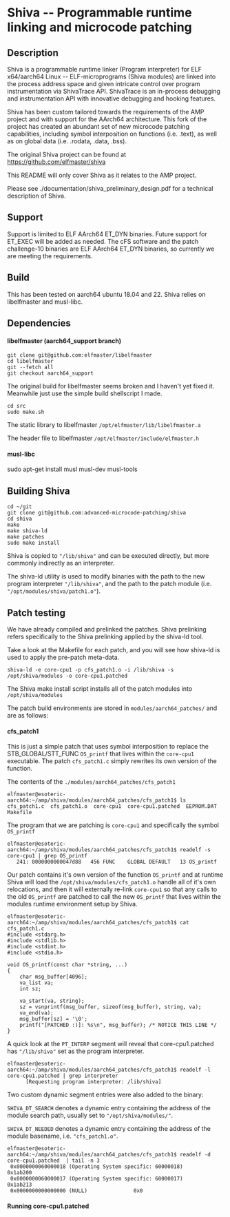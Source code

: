 # Shiva -- Programmable runtime linking and microcode patching


## Description

Shiva is a programmable runtime linker (Program interpreter) for ELF
x64/aarch64 Linux -- ELF-microprograms (Shiva modules) are linked into the
process address space and given intricate control over program instrumentation
via ShivaTrace API. ShivaTrace is an in-process debugging and instrumentation
API with innovative debugging and hooking features.

Shiva has been custom tailored towards the requirements of the AMP project and
with support for the AArch64 architecture. This fork of the project has created
an abundant set of new microcode patching capabilities, including symbol interposition
on functions (i.e. .text), as well as on global data (i.e. .rodata, .data, .bss).

The original Shiva project can be found at https://github.com/elfmaster/shiva

This README will only cover Shiva as it relates to the AMP project.

Please see ./documentation/shiva_preliminary_design.pdf for a technical description
of Shiva.

## Support

Support is limited to ELF AArch64 ET_DYN binaries. Future support for ET_EXEC will
be added as needed. The cFS software and the patch challenge-10 binaries are
ELF AArch64 ET_DYN binaries, so currently we are meeting the requirements.

## Build

This has been tested on aarch64 ubuntu 18.04 and 22.
Shiva relies on libelfmaster and musl-libc.

## Dependencies


#### libelfmaster (aarch64_support branch)

```
git clone git@github.com:elfmaster/libelfmaster
cd libelfmaster
git --fetch all
git checkout aarch64_support
```

The original build for libelfmaster seems broken and I haven't yet fixed it.
Meanwhile just use the simple build shellscript I made.

```
cd src
sudo make.sh
```

The static library to libelfmaster
```/opt/elfmaster/lib/libelfmaster.a```

The header file to libelfmaster
```/opt/elfmaster/include/elfmaster.h```


#### musl-libc

sudo apt-get install musl musl-dev musl-tools


## Building Shiva

```
cd ~/git
git clone git@github.com:advanced-microcode-patching/shiva
cd shiva
make
make shiva-ld
make patches
sudo make install
```

Shiva is copied to `"/lib/shiva"` and can be executed directly, but more commonly
indirectly as an interpreter.

The shiva-ld utility is used to modify binaries with the path to the new
program interpreter `"/lib/shiva"`, and the path to the patch module (i.e.
`"/opt/modules/shiva/patch1.o"`).

## Patch testing

We have already compiled and prelinked the patches. Shiva prelinking
refers specifically to the Shiva prelinking applied by the shiva-ld tool.

Take a look at the Makefile for each patch, and you will see how shiva-ld is
used to apply the pre-patch meta-data.

```
shiva-ld -e core-cpu1 -p cfs_patch1.o -i /lib/shiva -s /opt/shiva/modules -o core-cpu1.patched
```

The Shiva make install script installs all of the patch modules into `/opt/shiva/modules`

The patch build environments are stored in `modules/aarch64_patches/` and are as follows:

#### cfs_patch1

This is just a simple patch that uses symbol interposition to replace the
STB_GLOBAL/STT_FUNC `OS_printf` that lives within the `core-cpu1` executable.
The patch `cfs_patch1.c` simply rewrites its own version of the function.

The contents of the `./modules/aarch64_patches/cfs_patch1`

```
elfmaster@esoteric-aarch64:~/amp/shiva/modules/aarch64_patches/cfs_patch1$ ls
cfs_patch1.c  cfs_patch1.o  core-cpu1  core-cpu1.patched  EEPROM.DAT  Makefile
```

The program that we are patching is `core-cpu1` and specifically the symbol `OS_printf`

```
elfmaster@esoteric-aarch64:~/amp/shiva/modules/aarch64_patches/cfs_patch1$ readelf -s core-cpu1 | grep OS_printf
   241: 0000000000047d88   456 FUNC    GLOBAL DEFAULT   13 OS_printf
```

Our patch contains it's own version of the function `OS_printf` and at runtime Shiva will load
the `/opt/shiva/modules/cfs_patch1.o` handle all of it's own relocations, and then it will externally
re-link `core-cpu1` so that any calls to the old `OS_printf` are patched to call the new `OS_printf`
that lives within the modules runtime environment setup by Shiva.


```
elfmaster@esoteric-aarch64:~/amp/shiva/modules/aarch64_patches/cfs_patch1$ cat cfs_patch1.c
#include <stdarg.h>
#include <stdlib.h>
#include <stdint.h>
#include <stdio.h>

void OS_printf(const char *string, ...)
{
	char msg_buffer[4096];
	va_list va;
	int sz;

	va_start(va, string);
	sz = vsnprintf(msg_buffer, sizeof(msg_buffer), string, va);
	va_end(va);
	msg_buffer[sz] = '\0';
	printf("[PATCHED :)]: %s\n", msg_buffer); /* NOTICE THIS LINE */
}

```

A quick look at the `PT_INTERP` segment will reveal that core-cpu1.patched has `"/lib/shiva"`
set as the program interpreter.

```
elfmaster@esoteric-aarch64:~/amp/shiva/modules/aarch64_patches/cfs_patch1$ readelf -l core-cpu1.patched | grep interpreter
      [Requesting program interpreter: /lib/shiva]
```

Two custom dynamic segment entries were also added to the binary:

`SHIVA_DT_SEARCH` denotes a dynamic entry containing the address of the module search path,
usually set to `"/opt/shiva/modules/"`.

`SHIVA_DT_NEEDED` denotes a dynamic entry containing the address of the module basename,
i.e. `"cfs_patch1.o"`.

```
elfmaster@esoteric-aarch64:~/amp/shiva/modules/aarch64_patches/cfs_patch1$ readelf -d core-cpu1.patched  | tail -n 3
 0x0000000060000018 (Operating System specific: 60000018)                0x1ab200
 0x0000000060000017 (Operating System specific: 60000017)                0x1ab213
 0x0000000000000000 (NULL)               0x0
```

#### Running core-cpu1.patched











